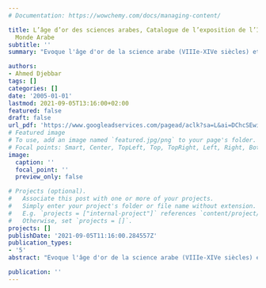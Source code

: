 ```yaml
---
# Documentation: https://wowchemy.com/docs/managing-content/

title: L’âge d’or des sciences arabes, Catalogue de l’exposition de l’Institut du
  Monde Arabe
subtitle: ''
summary: "Evoque l'âge d'or de la science arabe (VIIIe-XIVe siècles) et les grands noms de cette période : Ibn Sînâ (Avicenne), le mathématicien et astronome Al-Kharezmi, et le géographe et historien Al-Bîrûnî. Cinq chapitres permettent de contextualiser cet essor scientifique, d'en exposer les éléments les plus significatifs et d'éclairer le rôle de la circulation de la science arabe en Europe."

authors:
- Ahmed Djebbar
tags: []
categories: []
date: '2005-01-01'
lastmod: 2021-09-05T13:16:00+02:00
featured: false
draft: false
url_pdf: 'https://www.googleadservices.com/pagead/aclk?sa=L&ai=DChcSEwiC06ON6efyAhUJhtUKHQJmBnsYABAFGgJ3cw&ae=2&ohost=www.google.com&cid=CAESQOD2JkXjdOH3WinplxhIraG_sZq5W1qqRq_6NXmO8ZaOuyy91QyRiQ5QIEOsKzRkSWmhQTBnI6eud3D1EStiK9g&sig=AOD64_2sC5Ijdoymhq-w_udYhVraHInmsg&ctype=5&q=&ved=2ahUKEwiX-JSN6efyAhUvyYUKHYEiA-cQ9aACegQIARBY&adurl='
# Featured image
# To use, add an image named `featured.jpg/png` to your page's folder.
# Focal points: Smart, Center, TopLeft, Top, TopRight, Left, Right, BottomLeft, Bottom, BottomRight.
image:
  caption: ''
  focal_point: ''
  preview_only: false

# Projects (optional).
#   Associate this post with one or more of your projects.
#   Simply enter your project's folder or file name without extension.
#   E.g. `projects = ["internal-project"]` references `content/project/deep-learning/index.md`.
#   Otherwise, set `projects = []`.
projects: []
publishDate: '2021-09-05T11:16:00.284557Z'
publication_types:
- '5'
abstract: "Evoque l'âge d'or de la science arabe (VIIIe-XIVe siècles) et les grands noms de cette période : Ibn Sînâ (Avicenne), le mathématicien et astronome Al-Kharezmi, et le géographe et historien Al-Bîrûnî. Cinq chapitres permettent de contextualiser cet essor scientifique, d'en exposer les éléments les plus significatifs et d'éclairer le rôle de la circulation de la science arabe en Europe."

publication: ''
---
```

<style>
   footer p:nth-child(2) {
    font-size: 0.75rem;
    text-align: center;
    display: none;
}
blockquote{
  display: none;
}
 </style>